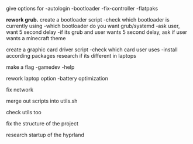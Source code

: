 give options for
-autologin
-bootloader
-fix-controller
-flatpaks

**rework grub.**
create a bootloader script
-check which bootloader is currently using
-which bootloader do you want grub/systemd
-ask user, want 5 second delay
-if its grub and user wants 5 second delay, ask if user wants a minecraft theme

create a graphic card driver script
-check which card user uses
-install according packages
research if its different in laptops

make a flag 
-gamedev
-help

rework laptop option
-battery optimization

fix network

merge out scripts into utils.sh

check utils too

fix the structure of the project

research startup of the hyprland
